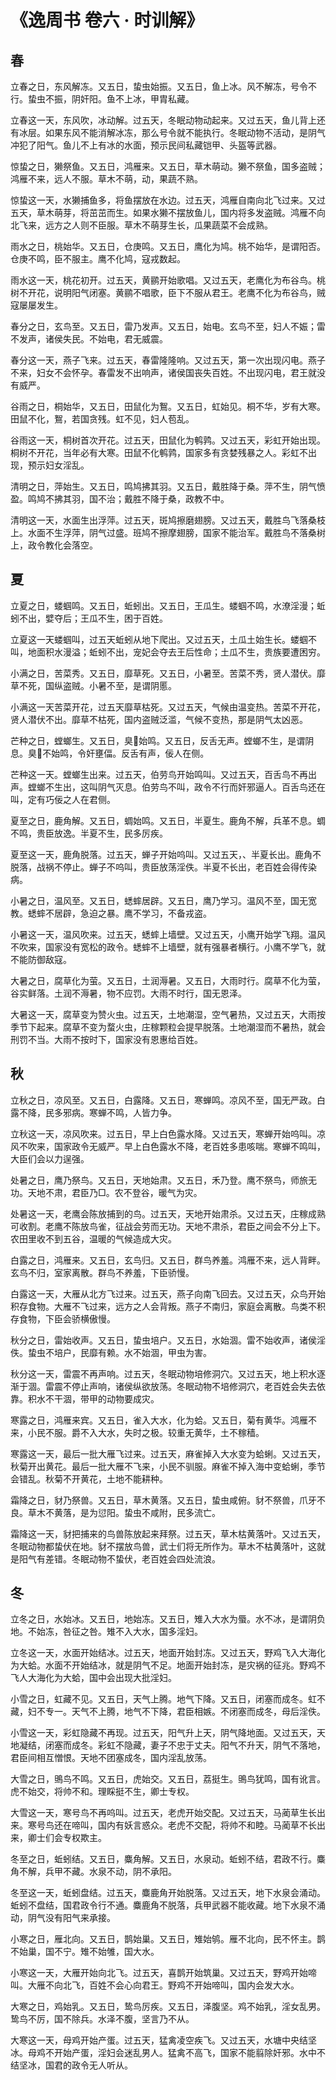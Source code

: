 # 《逸周书 卷六 · 时训解》

<link href="../../css/style.css" rel="stylesheet" type="text/css" />

## 春

<div class="p">

立春之日，东风解冻。又五日，蛰虫始振。又五日，鱼上冰。风不解冻，号令不行。蛰虫不振，阴奸阳。鱼不上冰，甲胄私藏。

<div class="translation">

立春这一天，东风吹，冰动解。过五天，冬眠动物动起来。又过五天，鱼儿背上还有冰层。如果东风不能消解冰冻，那么号令就不能执行。冬眠动物不活动，是阴气冲犯了阳气。鱼儿不上有冰的水面，预示民间私藏铠甲、头盔等武器。

</div>

惊蛰之日，獭祭鱼。又五日，鸿雁来。又五日，草木萌动。獭不祭鱼，国多盗贼；鸿雁不来，远人不服。草木不萌，动，果蔬不熟。

<div class="translation">

惊蛰这一天，水獭捕鱼多，将鱼摆放在水边。过五天，鸿雁自南向北飞过来。又过五天，草木萌芽，将茁茁而生。如果水獭不摆放鱼儿，国内将多发盗贼。鸿雁不向北飞来，远方之人则不臣服。草木不萌芽生长，瓜果蔬菜不会成熟。

</div>

雨水之日，桃始华。又五日，仓庚鸣。又五日，鹰化为鸠。桃不始华，是谓阳否。仓庚不鸣，臣不服主。鹰不化鸠，寇戎数起。

<div class="translation">

雨水这一天，桃花初开。过五天，黄鹂开始歌唱。又过五天，老鹰化为布谷鸟。桃树不开花，说明阳气闭塞。黄鹂不唱歌，臣下不服从君王。老鹰不化为布谷鸟，贼寇屡屡发生。

</div>

春分之日，玄鸟至。又五日，雷乃发声。又五日，始电。玄鸟不至，妇人不娠；雷不发声，诸侯失民。不始电，君无威震。

<div class="translation">

春分这一天，燕子飞来。过五天，春雷隆隆响。又过五天，第一次出现闪电。燕子不来，妇女不会怀孕。春雷发不出响声，诸侯国丧失百姓。不出现闪电，君王就没有威严。

</div>

谷雨之日，桐始华，又五日，田鼠化为鴽。又五日，虹始见。桐不华，岁有大寒。田鼠不化，鴽，若国贪残。虹不见，妇人苞乱。

<div class="translation">

谷雨这一天，桐树首次开花。过五天，田鼠化为鹌鹑。又过五天，彩虹开始出现。桐树不开花，当年必有大寒。田鼠不化鹌鹑，国家多有贪婪残暴之人。彩虹不出现，预示妇女淫乱。

</div>

清明之日，萍始生。又五日，鸣鸠拂其羽。又五日，戴胜降于桑。萍不生，阴气愤盈。鸣鸠不拂其羽，国不治；戴胜不降于桑，政教不中。

<div class="translation">

清明这一天，水面生出浮萍。过五天，斑鸠擦磨翅膀。又过五天，戴胜鸟飞落桑枝上。水面不生浮萍，阴气过盛。班鸠不擦摩翅膀，国家不能治军。戴胜鸟不落桑树上，政令教化会落空。

</div>

</div>

## 夏

<div class="p">

立夏之日，蝼蝈鸣。又五日，蚯蚓出。又五日，王瓜生。蝼蝈不鸣，水潦淫漫；蚯蚓不出，嬖夺后；王瓜不生，困于百姓。

<div class="translation">

立夏这一天蝼蝈叫，过五天蚯蚓从地下爬出。又过五天，土瓜土始生长。蝼蝈不叫，地面积水漫溢；蚯蚓不出，宠妃会夺去王后性命；土瓜不生，贵族要遭困穷。

</div>

小满之日，苦菜秀。又五日，靡草死。又五日，小暑至。苦菜不秀，贤人潜伏。靡草不死，国纵盗贼。小暑不至，是谓阴慝。

<div class="translation">

小满这一天苦菜开花，过五天靡草枯死。又过五天，气候由温变热。苦菜不开花，贤人潜伏不出。靡草不枯死，国内盗贼泛滥，气候不变热，那是阴气太凶恶。

</div>

芒种之日，螳螂生。又五日，臭始鸣。又五日，反舌无声。螳螂不生，是谓阴息。臭不始鸣，令奸壅偪。反舌有声，佞人在侧。

<div class="translation">

芒种这一天。螳螂生出来。过五天，伯劳鸟开始鸣叫。又过五天，百舌鸟不再出声。螳螂不生出，这叫阴气灭息。伯劳鸟不叫，政令不行而奸邪逼人。百舌鸟还在叫，定有巧佞之人在君侧。

</div>

夏至之日，鹿角解。又五日，蜩始鸣。又五日，半夏生。鹿角不解，兵革不息。蜩不鸣，贵臣放逸。半夏不生，民多厉疾。

<div class="translation">

夏至这一天，鹿角脱落。过五天，蝉子开始呜叫。又过五天，、半夏长出。鹿角不脱落，战祸不停止。蝉子不呜叫，贵臣放荡淫佚。半夏不长出，老百姓会得传染病。

</div>

小暑之日，温风至。又五日，蟋蟀居辟。又五日，鹰乃学习。温风不至，国无宽教。蟋蟀不居辟，急迫之暴。鹰不学习，不备戎盗。

<div class="translation">

小暑这一天，温风吹来。过五天，蟋蟀上墙壁。又过五天，小鹰开始学飞翔。温风不吹来，国家没有宽松的政令。蟋蟀不上墙壁，就有强暴者横行。小鹰不学飞，就不能防御敌寇。

</div>

大暑之日，腐草化为萤。又五日，土润溽暑。又五日，大雨时行。腐草不化为萤，谷实鲜落。土润不溽暑，物不应罚。大雨不时行，国无恩泽。

<div class="translation">

大暑这一天，腐草变为赞火虫。过五天，土地潮湿，空气暑热，又过五天，大雨按季节下起来。腐草不变为蝥火虫，庄稼颗粒会提早脱落。土地潮湿而不暑热，就会刑罚不当。大雨不按时下，国家没有恩惠给百姓。

</div>

</div>

## 秋

<div class="p">

立秋之日，凉风至。又五日，白露降。又五日，寒蝉鸣。凉风不至，国无严政。白露不降，民多邪病。寒蝉不鸣，人皆力争。

<div class="translation">

立秋这一天，凉风吹来。过五日，早上白色露水降。又过五天，寒蝉开始呜叫。凉风不吹来，国家政令无威严。早上白色露水不降，老百姓多患咳喘。寒蝉不鸣叫，大臣们会以力逞强。

</div>

处暑之日，鹰乃祭鸟。又五日，天地始肃。又五日，禾乃登。鹰不祭鸟，师旅无功。天地不肃，君臣乃□。农不登谷，暖气为灾。

<div class="translation">

处暑这一天，老鹰会陈放捕到的鸟。过五天，天地开始肃杀。又过五天，庄稼成熟可收割。老鹰不陈放鸟雀，征战会劳而无功。天地不肃杀，君臣之间会不分上下。农田里收不到五谷，温暖的气候造成大灾。

</div>

白露之日，鸿雁来。又五日，玄鸟归。又五日，群鸟养羞。鸿雁不来，远人背畔。玄鸟不归，室家离散。群鸟不养羞，下臣骄慢。

<div class="translation">

白露这一天，大雁从北方飞过来。过五天，燕子向南飞回去。又过五天，众鸟开始积存食物。大雁不飞过来，远方之人会背叛。燕子不南归，家庭会离散。鸟类不积存食物，下臣会骄横傲慢。

</div>

秋分之日，雷始收声。又五日，蛰虫培户。又五日，水始涸。雷不始收声，诸侯淫佚。蛰虫不培户，民靡有赖。水不始涸，甲虫为害。

<div class="translation">

秋分这一天，雷震不再声响。过五天，冬眠动物培修洞穴。又过五天，地上积水逐渐于涸。雷震不停止声响，诸侯纵欲放荡。冬眠动物不培修洞穴，老百姓会失去依靠。积水不干涸，带甲的动物要成灾。

</div>

寒露之日，鸿雁来宾。又五日，雀入大水，化为蛤。又五日，菊有黄华。鸿雁不来，小民不服。爵不入大水，失时之极。较重无黄华，土不稼穑。

<div class="translation">

寒露这一天，最后一批大雁飞过来。过五天，麻雀掉入大水变为蛤蜊。又过五天，秋菊开出黄花。最后一批大雁不飞来，小民不驯服。麻雀不掉入海中变蛤蜊，季节会错乱。秋菊不开黄花，土地不能耕种。

</div>

霜降之日，豺乃祭兽。又五日，草木黄落。又五日，蛰虫咸俯。豺不祭兽，爪牙不良。草木不黄落，是为愆阳。蛰虫不咸附，民多流亡。

<div class="translation">

霜降这一天，豺把捕来的鸟兽陈放起来拜祭。过五天，草木枯黄落叶。又过五天，冬眠动物都蛰伏在地。豺不摆放鸟兽，武士们将无所作为。草木不枯黄落叶，这就是阳气有差错。冬眠动物不蛰伏，老百姓会四处流浪。

</div>

</div>

## 冬

<div class="p">

立冬之日，水始冰。又五日，地始冻。又五日，雉入大水为蜃。水不冰，是谓阴负地。不始冻，咎征之咎。雉不入大水，国多淫妇。

<div class="translation">

立冬这一天，水面开始结冰。过五天，地面开始封冻。又过五天，野鸡飞入大海化为大蛤。水面不开始结冰，就是阴气不足。地面开始封冻，是灾祸的征兆。野鸡不飞人大海化为大蛤，国中会出现大批淫妇。

</div>

小雪之日，虹藏不见。又五日，天气上腾。地气下降。又五日，闭塞而成冬。虹不藏，妇不专一。天气不上腾，地气不下降，君臣相嫉。不闭塞而成冬，母后淫佚。

<div class="translation">

小雪这一天，彩虹隐藏不再现。过五天，阳气升上天，阴气降地面。又过五天，天地凝结，闭塞而成冬。彩虹不隐藏，妻子不忠于丈夫。阳气不升天，阴气不落地，君臣间相互憎恨。天地不团塞成冬，国内淫乱放荡。

</div>

大雪之日，鴠鸟不鸣。又五日，虎始交。又五日，荔挺生。鴠鸟犹鸣，国有讹言。虎不始交，将帅不和。理睬挺不生，卿士专权。

<div class="translation">

大雪这一天，寒号鸟不再呜叫。过五天，老虎开始交配。又过五天，马蔺草生长出来。寒号鸟还在啼叫，国内有妖言惑众。老虎不交配，将帅不和睦。马蔺草不长出来，卿士们会专权欺主。

</div>

冬至之日，蚯蚓结。又五日，麋角解。又五日，水泉动。蚯蚓不结，君政不行。麋角不解，兵甲不藏。水泉不动，阴不承阳。

<div class="translation">

冬至这一天，蚯蚓盘结。过五天，麋鹿角开始脱落。又过五天，地下水泉会涌动。蚯蚓不盘结，国君政令行不通。麋鹿角不脱落，兵甲武器不能收藏。地下水泉不涌动，阴气没有阳气来承接。

</div>

小寒之日，雁北向。又五日，鹊始巢。又五日，雉始鸲。雁不北向，民不怀主。鹊不始巢，国不宁。雉不始雊，国大水。

<div class="translation">

小寒这一天，大雁开始向北飞。过五天，喜鹊开始筑巢。又过五天，野鸡开始啼叫。大雁不向北飞，百姓不会心向君王。野鸡不开始啼叫，国内会发大水。

</div>

大寒之日，鸡始乳。又五日，鸷鸟厉疾。又五日，泽腹坚。鸡不始乳，淫女乱男。鸷鸟不厉，国不除兵。水泽不腹，坚言乃不从。

<div class="translation">

大寒这一天，母鸡开始产蛋。过五天，猛禽凌空疾飞。又过五天，水塘中央结坚冰。母鸡不开始产蛋，淫妇会迷乱男人。猛禽不高飞，国家不能翦除奸邪。水中不结坚冰，国君的政令无人听从。

</div>

</div>
